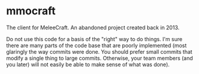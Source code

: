 # mmocraft
The client for MeleeCraft. An abandoned project created back in 2013.

Do not use this code for a basis of the "right" way to do things. I'm sure there are many parts of the code base that are poorly implemented (most glaringly the way commits were done. You should prefer small commits that modify a single thing to large commits. Otherwise, your team members (and you later) will not easily be able to make sense of what was done).
